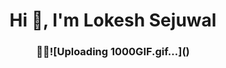 <h1 align="center">Hi 👋, I'm Lokesh Sejuwal</h1>
<h3 align="center">🧑‍💻![Uploading 1000GIF.gif…]()
</h3>

